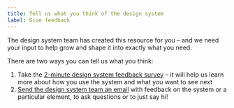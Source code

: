 ```yaml
---
title: Tell us what you think of the design system
label: Give feedback
---
```

The design system team has created this resource for you – and we need your input to help grow and shape it into exactly what you need.

There are two ways you can tell us what you think:

 1. Take the [2-minute design system feedback survey](https://docs.google.com/forms/d/e/1FAIpQLSe45wa5cO4tBx-w9YeB9pzdDuNpPHZ90X11jG7tmW31L1lZXA/formResponse) – it will help us learn more about how you use the system and what you want to see next
 2.  [Send the design system team an email](mailto:design.system@ontario.ca) with feedback on the system or a particular element, to ask questions or to just say hi!
